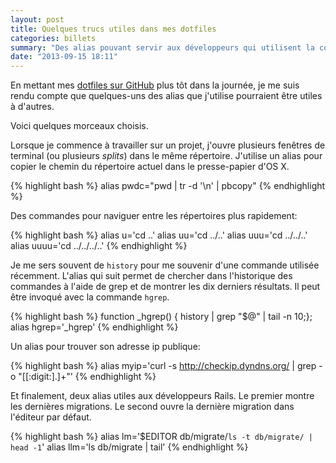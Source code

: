 ```yaml
---
layout: post
title: Quelques trucs utiles dans mes dotfiles
categories: billets
summary: "Des alias pouvant servir aux développeurs qui utilisent la console."
date: "2013-09-15 18:11"
---
```


En mettant mes [dotfiles sur GitHub][1] plus tôt dans la journée, je me suis rendu compte que quelques-uns des alias que j'utilise pourraient être utiles à d'autres.

Voici quelques morceaux choisis.

Lorsque je commence à travailler sur un projet, j'ouvre plusieurs fenêtres de terminal (ou plusieurs *splits*) dans le même répertoire. J'utilise un alias pour copier le chemin du répertoire actuel dans le presse-papier d'OS X.

{% highlight bash %}
alias pwdc="pwd | tr -d '\n' | pbcopy"
{% endhighlight %}

Des commandes pour naviguer entre les répertoires plus rapidement:

{% highlight bash %}
alias u='cd ..'
alias uu='cd ../..'
alias uuu='cd ../../..'
alias uuuu='cd ../../../..'
{% endhighlight %}

Je me sers souvent de <code>history</code> pour me souvenir d'une commande utilisée récemment. L'alias qui suit permet de chercher dans l'historique des commandes à l'aide de grep et de montrer les dix derniers résultats. Il peut être invoqué avec la commande <code>hgrep</code>.

{% highlight bash %}
function _hgrep() { history | grep "$@" | tail -n 10;}; alias hgrep='_hgrep'
{% endhighlight %}

Un alias pour trouver son adresse ip publique:

{% highlight bash %}
alias myip='curl -s http://checkip.dyndns.org/ | grep -o "[[:digit:].]\+"'
{% endhighlight %}

Et finalement, deux alias utiles aux développeurs Rails. Le premier montre les dernières migrations. Le second ouvre la dernière migration dans l'éditeur par défaut.

{% highlight bash %}
alias lm='$EDITOR db/migrate/`ls -t db/migrate/ | head -1`'
alias llm='ls db/migrate | tail'
{% endhighlight %}


[1]: https://github.com/agregoire/dotfiles
